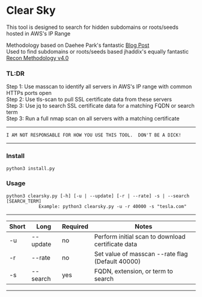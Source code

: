 # Clear Sky

This tool is designed to search for hidden subdomains or roots/seeds hosted in AWS's IP Range

Methodology based on Daehee Park's fantastic [Blog Post](https://www.daehee.com/scan-aws-ip-ssl-certificates/)  
Used to find subdomains or roots/seeds based jhaddix's equally fantastic [Recon Methodology v4.0](https://www.youtube.com/watch?v=p4JgIu1mceI&t=3088s)  

### TL:DR

Step 1: Use masscan to identify all servers in AWS's IP range with common HTTPs ports open  
Step 2: Use tls-scan to pull SSL certificate data from these servers  
Step 3: Use jq to search SSL certificate data for a matching FQDN or search term  
Step 3: Run a full nmap scan on all servers with a matching certificate  

******************************************************************************************************
    I AM NOT RESPONSABLE FOR HOW YOU USE THIS TOOL.  DON'T BE A DICK!                     
******************************************************************************************************

### Install

    python3 install.py
    
### Usage

    python3 clearsky.py [-h] [-u | --update] [-r | --rate] -s | --search [SEARCH_TERM]
                Example: python3 clearsky.py -u -r 40000 -s "tesla.com"
------------------------------------------------------------------------------------------------------
|  Short  |    Long    |  Required  |                               Notes                             |
|---------|------------|------------|-----------------------------------------------------------------|
|   -u    |  --update  |     no     |         Perform initial scan to download certificate data       |
|   -r    |  --rate    |     no     |          Set value of masscan --rate flag (Default 40000)       |
|   -s    |  --search  |     yes    |                FQDN, extension, or term to search               |
-------------------------------------------------------------------------------------------------------
